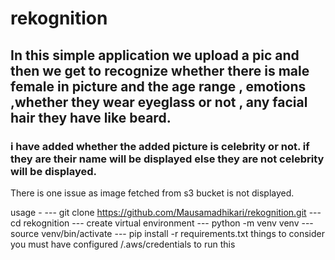 # rekognition
## In this simple application we upload a pic and then we get to recognize whether there is male female in picture and the age range , emotions ,whether they wear eyeglass or not , any facial hair they have like beard.
### i have added whether the added picture is celebrity or not. if they are their name will be displayed else they are not celebrity will be displayed.
There is one issue as image fetched from s3 bucket is not displayed.

usage -
        --- git clone https://github.com/Mausamadhikari/rekognition.git
        --- cd rekognition
        --- create virtual environment 
        --- python -m venv venv
        --- source venv/bin/activate
        --- pip install -r requirements.txt
things to consider you must have configured /.aws/credentials to run this
